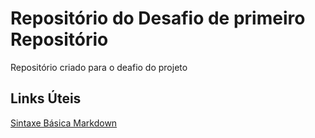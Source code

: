 # Repositório do Desafio de primeiro Repositório
Repositório criado para o deafio do projeto


## Links Úteis
[Sintaxe Básica Markdown](https://www.markdownguide.org/getting-started/)
